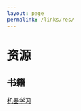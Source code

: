 ```yaml
---
layout: page
permalink: /links/res/
---
```


# 资源

## 书籍

[机器学习](https://www.pipipan.com/dir/14289491-22802585-d5070c/)
